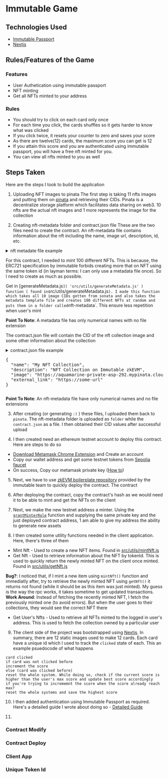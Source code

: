 # Immutable Game


## Technologies Used

- [Immutable Passport]('https://docs.immutable.com/docs/zkevm/products/passport/')
- [Nextjs](https://nextjs.org)

## Rules/Features of the Game

### Features

- User Authetication using immutable passport
- NFT minting
- Get all NFTs minted to your address

### Rules

- You should try to click on each card only once
- For each time you click, the cards shuffles so it gets harder to know what was clicked
- If you click twice, it resets your counter to zero and saves your score
- As there are twelve(12) cards, the maximum score you can get is 12
- If you attain this score and you are authenticated using immutable passport, you will have a free nft minted for you.
- You can view all nfts minted to you as well



## Steps Taken

Here are the steps I took to build the application

1. Uploading NFT images to pinata
The first step is taking 11 nfts images and putting them on [pinata]('https://www.pinata.cloud/') and retrieving their CIDs. Pinata is a decentralize storage platform which facilitates data sharing on web3. 10 nfts are the actual nft images and 1 more represents the image for the collection

2. Creating nft-metadata folder and contract.json file
These are the two files need to create the contract. An nft-metadata file contains information about the nft including the name, image url, description, id, etc.

<details>
<summary>nft metadate file example</summary>
<pre>
{
      "id": 1,
      "image": "https://aquamarine-private-asp-292.mypinata.cloud/ipfs/QmThUbV2EkLdh1LX1tkyaNJSRFFfRSF6MEn29McCXchugo",
      "token_id": 1,
      "background_color": null,
      "animation_url": null,
      "youtube_url": null,
      "name": "Memory Game NFT",
      "description": "This is the nft for the winner of the memory game",
      "external_url": null,
      "attributes": [
        {
          "trait_type": "Rarity",
          "value": "Unique"
        }
      ]
    }
</pre>
</details>

For this contract, I needed to mint 100 different NFTs. This is because, the ERC721 specification by immutable forbids creating more that on NFT using the same token id (in layman terms: I can only use a metadata file once). So I need to create as much as possible.

Get in [generateMetadata.js` ]( 'src/utils/generateMetadata.js' ) function ( found in `src/utils/generateMetadata.js` ). I made this function which takes all 10 image CIDs gotten from sonata and also takes the metadata template file and creates 100 different NFTs at random and puts them in a folder called `nft-metadata`. This ensure less repetition when user's mint

**Point To Note**: A metadata file has only numerical names with no file extension


The contract.json file will contain the CID of the nft collection image and some other information about the collection

<details>
<summary> contract.json file example
<pre>
{
  "name": "My NFT Collection",
  "description": "NFT Collection on Immutable zkEVM",
  "image": "https://aquamarine-private-asp-292.mypinata.cloud/ipfs/QmUQHH944BeXaM5DN9mJnEcRuPg6xgCW4sACCRWeWXp6aP",
  "external_link": "https://some-url"
}
</pre>
</details>

**Point To Note**: An nft-metadata file have only numerical names  and no file extensions

3. After creating (or generating `:)` ) these files, I uploaded them back to `pinata`. The nft-metadata folder is uploaded as `folder` while the `contract.json` as a file. I then obtained their CID values after successful upload

4. I then created need an ethereum testnet account to deploy this contract. Here are steps to do so

- [Download Metamask Chrome Extension]('https://metamask.io/download/') and Create an account
- Copy our wallet address and get some testnet tokens from [Sepolia faucet]('https://sepoliafaucet.com/')
- On success, Copy our metamask private key ([How to]('https://support.metamask.io/hc/en-us/articles/360015289632-How-to-export-an-account-s-private-key#:~:text=On%20the%20'Account%20details'%20page,private%20key%20to%20your%20clipboard.'))

5. Next, we have to use [zkEVM boilerplate repository]('https://github.com/immutable/zkevm-boilerplate') provided by the immutable team to quickly deploy the contract. The contract

6. After deploying the contract, copy the contract's hash as we would need it to be able to mint and get the NFTs on the client

7. Next, we make the new testnet address a minter. Using the [`grantMinterRole`](src/utils/grantMinterRole.js) function and supplying the same private key and the just deployed contract address, 1 am able to give my address the ability to generate new assets

8. I then created some utility functions needed in the client application. Here, there's three of them

- Mint Nft - Used to create a new NFT items. Found in [src/utils/mintNft.js]('src/utils/mintNft.js')
- Get Nft - Used to retrieve information about the NFT by tokenId. This is used to quickly return the newly minted NFT on the client once minted. Found in [src/utils/getNft.js]('src/utils/getNft.js')

**Bug?**: I noticed that, if I mint a new item using `mintNft()` function and immediatly after, try to retrieve the newly  minted NFT using `getNft()` it returns not found (while it should be as this item was just minted). My guess is the way the rpc works, it takes sometime to get updated transactions.
**Work Around**: Instead of fetching the recently minted NFT, I fetch the previously minted one (to avoid errors). But when the user goes to their collections, they would see the correct NFT there

- Get User's Nfts - Used to retrieve all NFTs minted to the logged in user's address. This is used to fetch the collection owned by a particular user

9. The client side of the project was bootstrapped using [Nextjs]('https://nextjs.org'). In summary, there are 12 static images used to make 12 cards. Each card have a unique id which I used to track the `clicked` state of each. This an example psuedocode of what happens

```pseudocode
card clicked
if card was not clicked before
increment the score
else (card was clicked before)
reset the whole system. While doing so, check if the current score is higher than the user's max score and update best score accordingly
if you're trying to incrememnt the score when the score already reach max?
reset the whole systems and save the highest score
```

10.  I then added authentication using Immutable Passport as required. Here's a detailed guide I wrote about doing so - [Detailed Guide]('https://github.com/Complexlity/immutable-planner-app')

11. 



### Contract Modify

### Contract Deploy

### Client App

### Unique Token Id